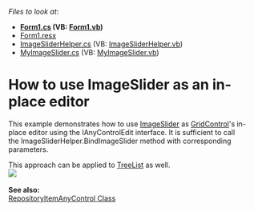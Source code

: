 <!-- default file list -->
*Files to look at*:

* **[Form1.cs](./CS/WindowsFormsApplication202/Form1.cs) (VB: [Form1.vb](./VB/WindowsFormsApplication202/Form1.vb))**
* [Form1.resx](./CS/WindowsFormsApplication202/Form1.resx)
* [ImageSliderHelper.cs](./CS/WindowsFormsApplication202/ImageSliderHelper.cs) (VB: [ImageSliderHelper.vb](./VB/WindowsFormsApplication202/ImageSliderHelper.vb))
* [MyImageSlider.cs](./CS/WindowsFormsApplication202/MyImageSlider.cs) (VB: [MyImageSlider.vb](./VB/WindowsFormsApplication202/MyImageSlider.vb))
<!-- default file list end -->
# How to use ImageSlider as an in-place editor


<p>This example demonstrates how to use <a href="https://documentation.devexpress.com/#WindowsForms/CustomDocument12364">ImageSlider</a> as <a href="https://documentation.devexpress.com/#WindowsForms/clsDevExpressXtraGridGridControltopic">GridControl</a>'s in-place editor using the IAnyControlEdit interface. It is sufficient to call the ImageSliderHelper.BindImageSlider method with corresponding parameters.</p>
<p>This approach can be applied to <a href="https://documentation.devexpress.com/#WindowsForms/clsDevExpressXtraTreeListTreeListtopic">TreeList</a> as well.<br /><img src="https://raw.githubusercontent.com/DevExpress-Examples/how-to-use-imageslider-as-an-in-place-editor-t226169/14.2.3+/media/b065d65d-dcea-11e4-80bf-00155d62480c.png"><br /><br /><strong>See also:</strong><br /><a href="https://documentation.devexpress.com/#WindowsForms/clsDevExpressXtraEditorsCustomEditorRepositoryItemAnyControltopic">RepositoryItemAnyControl Class</a></p>

<br/>


